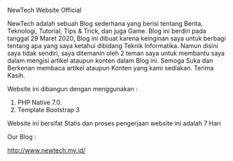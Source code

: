 NewTech Website Official 

NewTech adalah sebuah Blog sederhana yang berisi tentang Berita, Teknologi, Tutorial, Tips & Trick, dan juga Game. Blog ini berdiri pada tanggal 29 Maret 2020, Blog ini dibuat karena keinginan saya untuk berbagi tentang apa yang saya ketahui dibidang Teknik Informatika. Namun disini saya tidak sendiri, saya ditemanin oleh 2 teman saya untuk membantu saya dalam mengisi artikel ataupun konten dalam Blog ini.
Semoga Suka dan Berkenan membaca artikel ataupun Konten yang kami sediakan. Terima Kasih.

Website ini dibangun dengan menggunakan :

<ol type="1">
  <li>PHP Native 7.0.</li>
  <li>Template Bootstrap 3</li>
</ol>

Website ini bersifat Statis dan proses pengerjaan website ini adalah 7 Hari  


Our Blog :

http://www.newtech.my.id/
